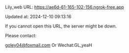 Lily_web URL: https://ae6d-61-165-102-156.ngrok-free.app

Updated at: 2024-12-10 09:13:16

If you cannot open this URL, the server might be down.

Please contact: 

goley04@foxmail.com Or Wechat:GL_yeaH